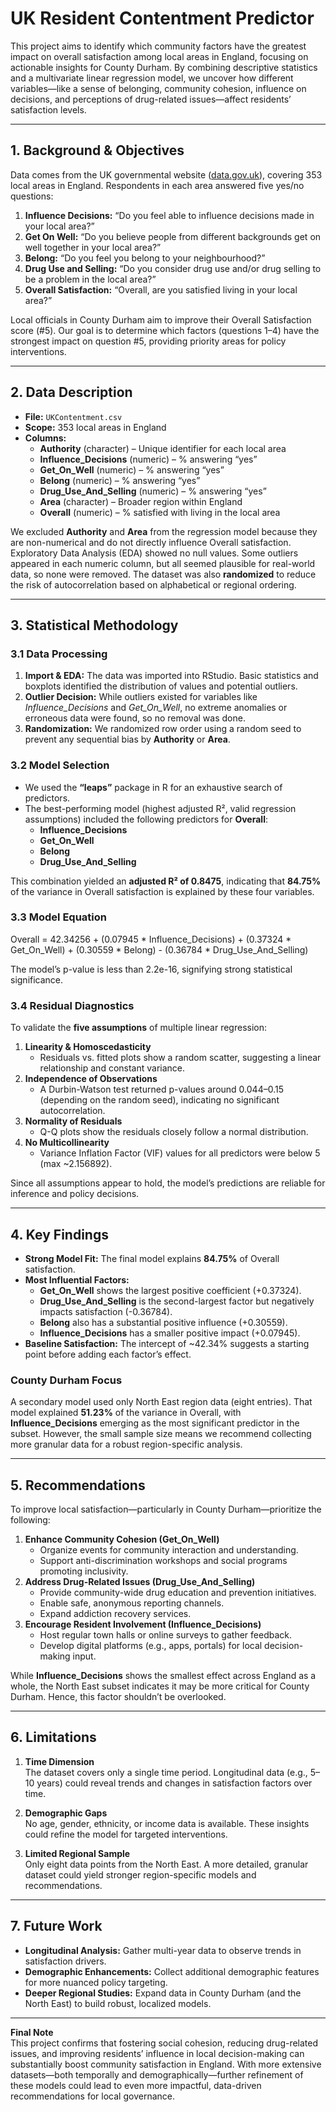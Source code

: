 # UK Resident Contentment Predictor

This project aims to identify which community factors have the greatest impact on overall satisfaction among local areas in England, focusing on actionable insights for County Durham. By combining descriptive statistics and a multivariate linear regression model, we uncover how different variables—like a sense of belonging, community cohesion, influence on decisions, and perceptions of drug-related issues—affect residents’ satisfaction levels.

---

## 1. Background & Objectives

Data comes from the UK governmental website ([data.gov.uk](https://data.gov.uk/)), covering 353 local areas in England. Respondents in each area answered five yes/no questions:

1. **Influence Decisions:** “Do you feel able to influence decisions made in your local area?”  
2. **Get On Well:** “Do you believe people from different backgrounds get on well together in your local area?”  
3. **Belong:** “Do you feel you belong to your neighbourhood?”  
4. **Drug Use and Selling:** “Do you consider drug use and/or drug selling to be a problem in the local area?”  
5. **Overall Satisfaction:** “Overall, are you satisfied living in your local area?”

Local officials in County Durham aim to improve their Overall Satisfaction score (#5). Our goal is to determine which factors (questions 1–4) have the strongest impact on question #5, providing priority areas for policy interventions.

---

## 2. Data Description

- **File:** `UKContentment.csv`  
- **Scope:** 353 local areas in England  
- **Columns:**  
  - **Authority** (character) – Unique identifier for each local area  
  - **Influence_Decisions** (numeric) – % answering “yes”  
  - **Get_On_Well** (numeric) – % answering “yes”  
  - **Belong** (numeric) – % answering “yes”  
  - **Drug_Use_And_Selling** (numeric) – % answering “yes”  
  - **Area** (character) – Broader region within England  
  - **Overall** (numeric) – % satisfied with living in the local area

We excluded **Authority** and **Area** from the regression model because they are non-numerical and do not directly influence Overall satisfaction. Exploratory Data Analysis (EDA) showed no null values. Some outliers appeared in each numeric column, but all seemed plausible for real-world data, so none were removed. The dataset was also **randomized** to reduce the risk of autocorrelation based on alphabetical or regional ordering.

---

## 3. Statistical Methodology

### 3.1 Data Processing
1. **Import & EDA:** The data was imported into RStudio. Basic statistics and boxplots identified the distribution of values and potential outliers.  
2. **Outlier Decision:** While outliers existed for variables like *Influence_Decisions* and *Get_On_Well*, no extreme anomalies or erroneous data were found, so no removal was done.  
3. **Randomization:** We randomized row order using a random seed to prevent any sequential bias by **Authority** or **Area**.

### 3.2 Model Selection
- We used the **“leaps”** package in R for an exhaustive search of predictors.  
- The best-performing model (highest adjusted R², valid regression assumptions) included the following predictors for **Overall**:  
  - **Influence_Decisions**  
  - **Get_On_Well**  
  - **Belong**  
  - **Drug_Use_And_Selling**

This combination yielded an **adjusted R² of 0.8475**, indicating that **84.75%** of the variance in Overall satisfaction is explained by these four variables.

### 3.3 Model Equation

Overall = 42.34256 + (0.07945 * Influence_Decisions) + (0.37324 * Get_On_Well) + (0.30559 * Belong) - (0.36784 * Drug_Use_And_Selling)

The model’s p-value is less than 2.2e-16, signifying strong statistical significance.

### 3.4 Residual Diagnostics
To validate the **five assumptions** of multiple linear regression:

1. **Linearity & Homoscedasticity**  
   - Residuals vs. fitted plots show a random scatter, suggesting a linear relationship and constant variance.  
2. **Independence of Observations**  
   - A Durbin-Watson test returned p-values around 0.044–0.15 (depending on the random seed), indicating no significant autocorrelation.  
3. **Normality of Residuals**  
   - Q-Q plots show the residuals closely follow a normal distribution.  
4. **No Multicollinearity**  
   - Variance Inflation Factor (VIF) values for all predictors were below 5 (max ~2.156892).  

Since all assumptions appear to hold, the model’s predictions are reliable for inference and policy decisions.

---

## 4. Key Findings

- **Strong Model Fit:** The final model explains **84.75%** of Overall satisfaction.  
- **Most Influential Factors:**  
  - **Get_On_Well** shows the largest positive coefficient (+0.37324).  
  - **Drug_Use_And_Selling** is the second-largest factor but negatively impacts satisfaction (-0.36784).  
  - **Belong** also has a substantial positive influence (+0.30559).  
  - **Influence_Decisions** has a smaller positive impact (+0.07945).  
- **Baseline Satisfaction:** The intercept of ~42.34% suggests a starting point before adding each factor’s effect.

### County Durham Focus
A secondary model used only North East region data (eight entries). That model explained **51.23%** of the variance in Overall, with **Influence_Decisions** emerging as the most significant predictor in the subset. However, the small sample size means we recommend collecting more granular data for a robust region-specific analysis.

---

## 5. Recommendations

To improve local satisfaction—particularly in County Durham—prioritize the following:

1. **Enhance Community Cohesion (Get_On_Well)**  
   - Organize events for community interaction and understanding.  
   - Support anti-discrimination workshops and social programs promoting inclusivity.  
2. **Address Drug-Related Issues (Drug_Use_And_Selling)**  
   - Provide community-wide drug education and prevention initiatives.  
   - Enable safe, anonymous reporting channels.  
   - Expand addiction recovery services.  
3. **Encourage Resident Involvement (Influence_Decisions)**  
   - Host regular town halls or online surveys to gather feedback.  
   - Develop digital platforms (e.g., apps, portals) for local decision-making input.  

While **Influence_Decisions** shows the smallest effect across England as a whole, the North East subset indicates it may be more critical for County Durham. Hence, this factor shouldn’t be overlooked.

---

## 6. Limitations

1. **Time Dimension**  
   The dataset covers only a single time period. Longitudinal data (e.g., 5–10 years) could reveal trends and changes in satisfaction factors over time.  

2. **Demographic Gaps**  
   No age, gender, ethnicity, or income data is available. These insights could refine the model for targeted interventions.  

3. **Limited Regional Sample**  
   Only eight data points from the North East. A more detailed, granular dataset could yield stronger region-specific models and recommendations.

---

## 7. Future Work

- **Longitudinal Analysis:** Gather multi-year data to observe trends in satisfaction drivers.  
- **Demographic Enhancements:** Collect additional demographic features for more nuanced policy targeting.  
- **Deeper Regional Studies:** Expand data in County Durham (and the North East) to build robust, localized models.

---

**Final Note**  
This project confirms that fostering social cohesion, reducing drug-related issues, and improving residents’ influence in local decision-making can substantially boost community satisfaction in England. With more extensive datasets—both temporally and demographically—further refinement of these models could lead to even more impactful, data-driven recommendations for local governance.
